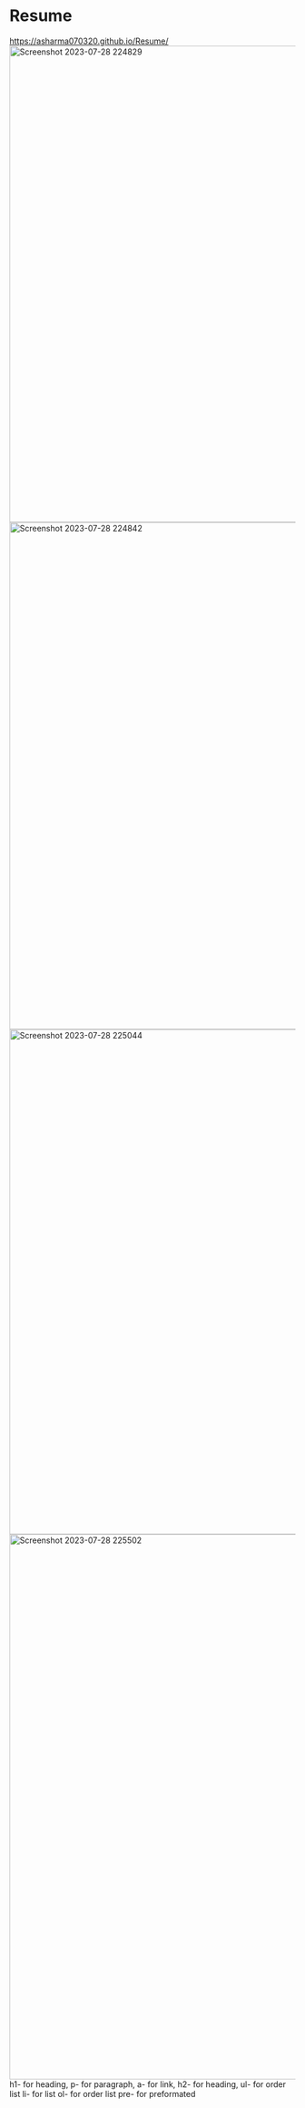 # Resume
https://asharma070320.github.io/Resume/
<img width="839" alt="Screenshot 2023-07-28 224829" src="https://github.com/Asharma070320/Resume/assets/127501344/fd26f919-77ac-4014-9aec-c066b199166c">
<img width="893" alt="Screenshot 2023-07-28 224842" src="https://github.com/Asharma070320/Resume/assets/127501344/b2e1ce2a-6820-463d-b690-f6252d0fd6a2">
<img width="889" alt="Screenshot 2023-07-28 225044" src="https://github.com/Asharma070320/Resume/assets/127501344/a6e4a54f-6785-445d-80b2-f21e1a13641e">
<img width="960" alt="Screenshot 2023-07-28 225502" src="https://github.com/Asharma070320/Resume/assets/127501344/d9cbaf63-051e-49ac-9f81-139b870d451a">
h1- for heading,
p- for paragraph,
a- for link,
h2- for heading,
ul- for order list
li- for list
ol- for order list
pre- for preformated
